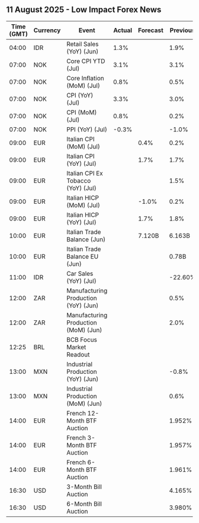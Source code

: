 ## 11 August 2025 - Low Impact Forex News

| Time (GMT) | Currency | Event | Actual | Forecast | Previous |
|------|----------|-------|--------|----------|----------|
| 04:00 | IDR | Retail Sales (YoY) (Jun) | 1.3% |  | 1.9% |
| 07:00 | NOK | Core CPI YTD (Jul) | 3.1% |  | 3.1% |
| 07:00 | NOK | Core Inflation (MoM) (Jul) | 0.8% |  | 0.5% |
| 07:00 | NOK | CPI (YoY) (Jul) | 3.3% |  | 3.0% |
| 07:00 | NOK | CPI (MoM) (Jul) | 0.8% |  | 0.2% |
| 07:00 | NOK | PPI (YoY) (Jul) | -0.3% |  | -1.0% |
| 09:00 | EUR | Italian CPI (MoM) (Jul) |  | 0.4% | 0.2% |
| 09:00 | EUR | Italian CPI (YoY) (Jul) |  | 1.7% | 1.7% |
| 09:00 | EUR | Italian CPI Ex Tobacco (YoY) (Jul) |  |  | 1.5% |
| 09:00 | EUR | Italian HICP (MoM) (Jul) |  | -1.0% | 0.2% |
| 09:00 | EUR | Italian HICP (YoY) (Jul) |  | 1.7% | 1.8% |
| 10:00 | EUR | Italian Trade Balance (Jun) |  | 7.120B | 6.163B |
| 10:00 | EUR | Italian Trade Balance EU (Jun) |  |  | 0.78B |
| 11:00 | IDR | Car Sales (YoY) (Jul) |  |  | -22.60% |
| 12:00 | ZAR | Manufacturing Production (YoY) (Jun) |  |  | 0.5% |
| 12:00 | ZAR | Manufacturing Production (MoM) (Jun) |  |  | 2.0% |
| 12:25 | BRL | BCB Focus Market Readout |  |  |  |
| 13:00 | MXN | Industrial Production (YoY) (Jun) |  |  | -0.8% |
| 13:00 | MXN | Industrial Production (MoM) (Jun) |  |  | 0.6% |
| 14:00 | EUR | French 12-Month BTF Auction |  |  | 1.952% |
| 14:00 | EUR | French 3-Month BTF Auction |  |  | 1.957% |
| 14:00 | EUR | French 6-Month BTF Auction |  |  | 1.961% |
| 16:30 | USD | 3-Month Bill Auction |  |  | 4.165% |
| 16:30 | USD | 6-Month Bill Auction |  |  | 3.980% |

